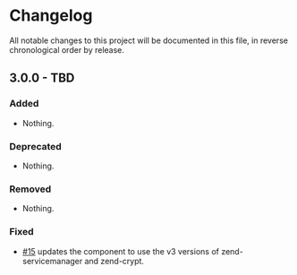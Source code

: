 # Changelog

All notable changes to this project will be documented in this file, in reverse chronological order by release.

## 3.0.0 - TBD

### Added

- Nothing.

### Deprecated

- Nothing.

### Removed

- Nothing.

### Fixed

- [#15](https://github.com/zendframework/zend-filter/pull/15) updates the
  component to use the v3 versions of zend-servicemanager and zend-crypt.
